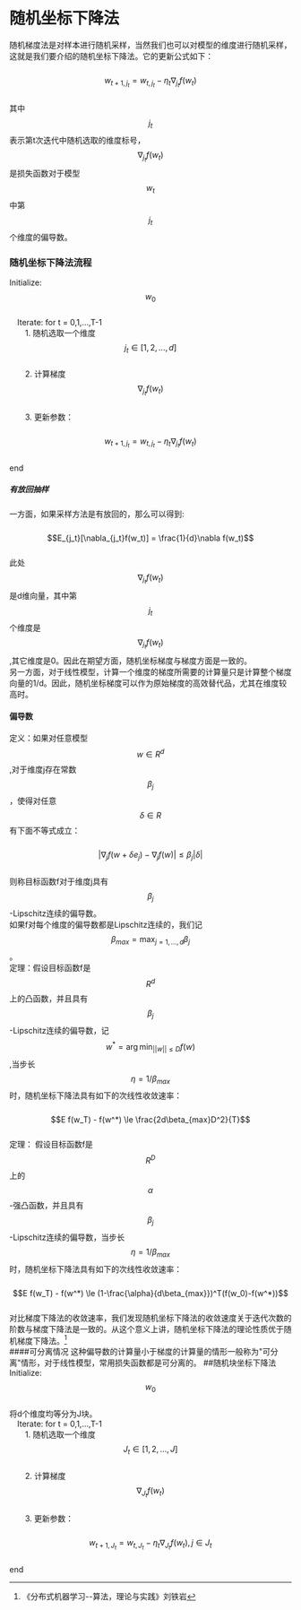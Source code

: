 # 随机坐标下降法

随机梯度法是对样本进行随机采样，当然我们也可以对模型的维度进行随机采样，这就是我们要介绍的随机坐标下降法。它的更新公式如下：  
  $$w_{t+1,j_t} = w_{t,j_t} - \eta_t \nabla_{j_t}f(w_t)$$  
其中$$j_t$$表示第t次迭代中随机选取的维度标号，$$\nabla_{j_t}f(w_t)$$是损失函数对于模型$$w_t$$中第$$j_t$$个维度的偏导数。

### 随机坐标下降法流程

Initialize: $$w_0$$  
 Iterate: for t = 0,1,...,T-1  
  1. 随机选取一个维度$$j_t \in [1,2,...,d]$$  
  2. 计算梯度$$\nabla_{j_t}f(w_t)$$  
  3. 更新参数：  
    $$w_{t+1,j_t} = w_{t,j_t} - \eta_t \nabla_{j_t}f(w_t)$$  
end

##### 有放回抽样

一方面，如果采样方法是有放回的，那么可以得到:  
  $$E_{j_t}[\nabla_{j_t}f(w_t)] = \frac{1}{d}\nabla f(w_t)$$  
此处$$\nabla_{j_t}f(w_t)$$是d维向量，其中第$$j_t$$个维度是$$\nabla_{j_t}f(w_t)$$,其它维度是0。因此在期望方面，随机坐标梯度与梯度方面是一致的。  
另一方面，对于线性模型，计算一个维度的梯度所需要的计算量只是计算整个梯度向量的1/d。因此，随机坐标梯度可以作为原始梯度的高效替代品，尤其在维度较高时。

#### 偏导数

定义：如果对任意模型$$w\in R^d$$,对于维度j存在常数$$\beta_j$$，使得对任意$$\delta \in R$$有下面不等式成立：  
  $$|\nabla_{j}f(w+\delta e_j) -\nabla_{j}f(w)| \le \beta_j |\delta|$$  
则称目标函数f对于维度j具有$$\beta_j$$-Lipschitz连续的偏导数。  
如果f对每个维度的偏导数都是Lipschitz连续的，我们记$$\beta_{max} = \displaystyle \max_{j=1,...,d}\beta_j$$。  
定理：假设目标函数f是$$R^d$$上的凸函数，并且具有$$\beta_j$$-Lipschitz连续的偏导数，记$$w^*= \displaystyle \arg \min_{||w||\le D} f(w)$$,当步长$$\eta = 1/\beta_{max}$$时，随机坐标下降法具有如下的次线性收敛速率：  
  $$E f(w_T) - f(w^*) \le \frac{2d\beta_{max}D^2}{T}$$  
定理： 假设目标函数f是$$R^D$$上的$$\alpha$$-强凸函数，并且具有$$\beta_j$$-Lipschitz连续的偏导数，当步长$$\eta = 1/\beta_{max}$$时，随机坐标下降法具有如下的次线性收敛速率：  
  $$E f(w_T) - f(w^*) \le (1-\frac{\alpha}{d\beta_{max}})^T(f(w_0)-f(w^*))$$  
对比梯度下降法的收敛速率，我们发现随机坐标下降法的收敛速度关于迭代次数的阶数与梯度下降法是一致的。从这个意义上讲，随机坐标下降法的理论性质优于随机梯度下降法。[^1]  
####可分离情况
这种偏导数的计算量小于梯度的计算量的情形一般称为"可分离"情形，对于线性模型，常用损失函数都是可分离的。
##随机块坐标下降法
Initialize: $$w_0$$  
 将d个维度均等分为J块。  
 Iterate: for t = 0,1,...,T-1  
  1. 随机选取一个维度$$J_t \in [1,2,...,J]$$  
  2. 计算梯度$$\nabla_{J_t}f(w_t)$$  
  3. 更新参数：  
    $$w_{t+1,J_t} = w_{t,J_t} - \eta_t \nabla_{J_t}f(w_t), j\in J_t$$  
end

[^1]: 《分布式机器学习--算法，理论与实践》刘铁岩

